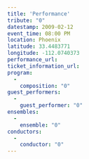 ```yaml
---
title: 'Performance'
tribute: "0"
datestamp: 2009-02-12
event_time: 08:00 PM
location: Phoenix
latitude: 33.4483771
longitude: -112.0740373
performance_url: 
ticket_information_url: 
program: 
  -
    composition: "0"
guest_performers: 
  -
    guest_performer: "0"
ensembles: 
  -
    ensemble: "0"
conductors: 
  -
    conductor: "0"
---
```

